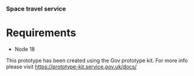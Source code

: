### Space travel service

# Requirements
- Node 18

This prototype has been created using the Gov prototype kit. For more info please visit https://prototype-kit.service.gov.uk/docs/